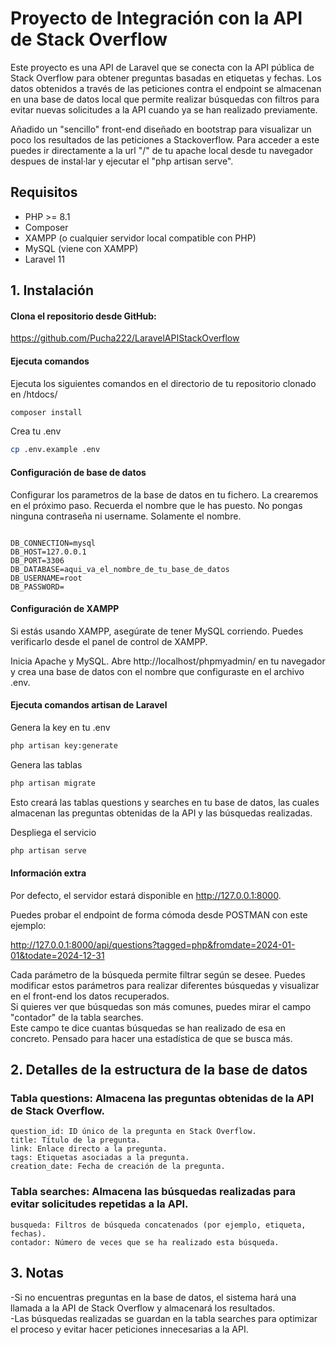 # Proyecto de Integración con la API de Stack Overflow

Este proyecto es una API de Laravel que se conecta con la API pública de Stack Overflow para obtener preguntas basadas en etiquetas y fechas. Los datos obtenidos a través de las peticiones contra el endpoint se almacenan en una base de datos local que permite realizar búsquedas con filtros para evitar nuevas solicitudes a la API cuando ya se han realizado previamente.

Añadido un "sencillo" front-end diseñado en bootstrap para visualizar un poco los resultados de las peticiones a Stackoverflow.
Para acceder a este puedes ir directamente a la url "/" de tu apache local desde tu navegador despues de instal·lar y ejecutar el "php artisan serve".

## Requisitos

- PHP >= 8.1
- Composer
- XAMPP (o cualquier servidor local compatible con PHP)
- MySQL (viene con XAMPP)
- Laravel 11

## 1. Instalación

#### Clona el repositorio desde GitHub:
https://github.com/Pucha222/LaravelAPIStackOverflow

#### Ejecuta comandos
Ejecuta los siguientes comandos en el directorio de tu repositorio clonado en /htdocs/
```bash
composer install
```
Crea tu .env
```bash
cp .env.example .env
```

#### Configuración de base de datos
Configurar los parametros de la base de datos en tu fichero. La crearemos en el próximo paso. Recuerda el nombre que le has puesto. 
No pongas ninguna contraseña ni username. Solamente el nombre.
```env

DB_CONNECTION=mysql
DB_HOST=127.0.0.1
DB_PORT=3306
DB_DATABASE=aqui_va_el_nombre_de_tu_base_de_datos
DB_USERNAME=root
DB_PASSWORD=

```

#### Configuración de XAMPP
Si estás usando XAMPP, asegúrate de tener MySQL corriendo. Puedes verificarlo desde el panel de control de XAMPP.

Inicia Apache y MySQL.
Abre http://localhost/phpmyadmin/ en tu navegador y crea una base de datos con el nombre que configuraste en el archivo .env.

#### Ejecuta comandos artisan de Laravel
Genera la key en tu .env
```bash
php artisan key:generate
```

Genera las tablas
```bash
php artisan migrate
```
Esto creará las tablas questions y searches en tu base de datos, las cuales almacenan las preguntas obtenidas de la API y las búsquedas realizadas.

Despliega el servicio
```bash
php artisan serve
```

#### Información extra
Por defecto, el servidor estará disponible en http://127.0.0.1:8000.

Puedes probar el endpoint de forma cómoda desde POSTMAN con este ejemplo:

http://127.0.0.1:8000/api/questions?tagged=php&fromdate=2024-01-01&todate=2024-12-31

Cada parámetro de la búsqueda permite filtrar según se desee. Puedes modificar estos parámetros para realizar diferentes búsquedas y visualizar en el front-end los datos recuperados.<br> 
Si quieres ver que búsquedas son más comunes, puedes mirar el campo "contador" de la tabla searches.<br> Este campo te dice cuantas búsquedas se han realizado de esa en concreto. Pensado para hacer una estadística de que se busca más.

## 2. Detalles de la estructura de la base de datos
### Tabla questions: Almacena las preguntas obtenidas de la API de Stack Overflow.
    question_id: ID único de la pregunta en Stack Overflow.
    title: Título de la pregunta.
    link: Enlace directo a la pregunta.
    tags: Etiquetas asociadas a la pregunta.
    creation_date: Fecha de creación de la pregunta.

### Tabla searches: Almacena las búsquedas realizadas para evitar solicitudes repetidas a la API.
    busqueda: Filtros de búsqueda concatenados (por ejemplo, etiqueta, fechas).
    contador: Número de veces que se ha realizado esta búsqueda.

## 3. Notas
-Si no encuentras preguntas en la base de datos, el sistema hará una llamada a la API de Stack Overflow y almacenará los resultados.<br>
-Las búsquedas realizadas se guardan en la tabla searches para optimizar el proceso y evitar hacer peticiones innecesarias a la API.
